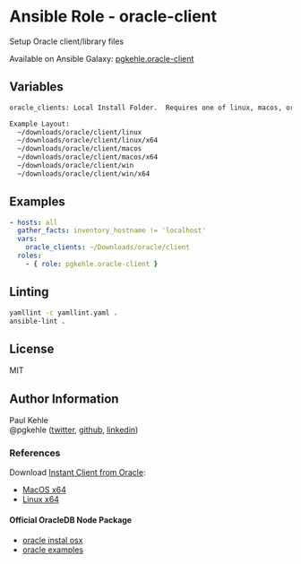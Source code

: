 # Ansible Role - oracle-client

Setup Oracle client/library files

Available on Ansible Galaxy: [pgkehle.oracle-client](https://galaxy.ansible.com/pgkehle/oracle-client)

## Variables

```bash
oracle_clients: Local Install Folder.  Requires one of linux, macos, or win, with x32 and/or x64.

Example Layout:
  ~/downloads/oracle/client/linux
  ~/downloads/oracle/client/linux/x64
  ~/downloads/oracle/client/macos
  ~/downloads/oracle/client/macos/x64
  ~/downloads/oracle/client/win
  ~/downloads/oracle/client/win/x64
```

## Examples

```yaml
- hosts: all
  gather_facts: inventory_hostname != 'localhost'
  vars:
    oracle_clients: ~/Downloads/oracle/client
  roles:
    - { role: pgkehle.oracle-client }
```

## Linting

```bash
yamllint -c yamllint.yaml .
ansible-lint .
```

## License

MIT

## Author Information

Paul Kehle  
@pgkehle ([twitter](https://twitter.com/pgkehle), [github](https://github.com/pgkehle), [linkedin](https://www.linkedin.com/in/pgkehle))

### References

Download [Instant Client from Oracle](http://www.oracle.com/technetwork/database/features/instant-client/index-097480.html):

- [MacOS x64](http://www.oracle.com/technetwork/topics/intel-macsoft-096467.html)
- [Linux x64](http://www.oracle.com/technetwork/topics/linuxx86-64soft-092277.html)

#### Official OracleDB Node Package

- [oracle instal osx](https://github.com/oracle/node-oracledb/blob/master/INSTALL.md#instosx)
- [oracle examples](https://github.com/oracle/node-oracledb/tree/master/examples)

